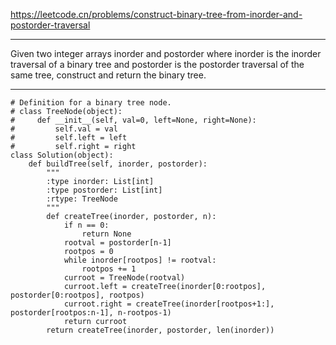 https://leetcode.cn/problems/construct-binary-tree-from-inorder-and-postorder-traversal
***
Given two integer arrays inorder and postorder where inorder is the inorder traversal of a binary tree and postorder is the postorder traversal of the same tree, construct and return the binary tree.
***
```
# Definition for a binary tree node.
# class TreeNode(object):
#     def __init__(self, val=0, left=None, right=None):
#         self.val = val
#         self.left = left
#         self.right = right
class Solution(object):
    def buildTree(self, inorder, postorder):
        """
        :type inorder: List[int]
        :type postorder: List[int]
        :rtype: TreeNode
        """
        def createTree(inorder, postorder, n):
            if n == 0:
                return None
            rootval = postorder[n-1]
            rootpos = 0
            while inorder[rootpos] != rootval:
                rootpos += 1
            curroot = TreeNode(rootval)
            curroot.left = createTree(inorder[0:rootpos], postorder[0:rootpos], rootpos)
            curroot.right = createTree(inorder[rootpos+1:], postorder[rootpos:n-1], n-rootpos-1)
            return curroot
        return createTree(inorder, postorder, len(inorder))

